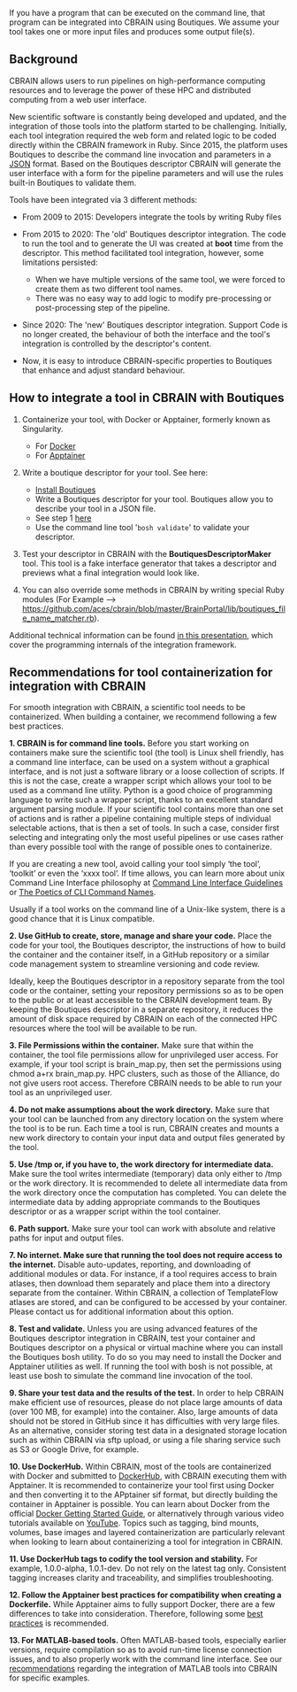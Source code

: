 If you have a program that can be executed on the command line, that program can be integrated into CBRAIN using Boutiques. We assume your tool takes one or more input files and produces some output file(s).

## Background

CBRAIN allows users to run pipelines on high-performance computing resources and to leverage the power of these HPC and distributed computing from a web user interface.

New scientific software is constantly being developed and updated, and the integration of those tools into the platform started to be challenging.
Initially, each tool integration required the web form and related logic to be coded directly within the CBRAIN framework in Ruby. 
Since 2015, the platform uses Boutiques to describe the command line invocation and parameters in a [JSON](https://github.com/topics/json) format. Based on the Boutiques descriptor CBRAIN will generate the user interface with a form for the pipeline parameters and will use the rules built-in Boutiques to validate them. 

Tools have been integrated via 3 different methods: 

* From 2009 to 2015: Developers integrate the tools by writing Ruby files

* From 2015 to 2020:  The 'old' Boutiques descriptor integration. The code to run the tool and to generate the UI was created at **boot** time from the descriptor. This method facilitated tool integration, however, some limitations persisted:
    * When we have multiple versions of the same tool, we were forced to create them as two different tool names.
    * There was no easy way to add logic to modify pre-processing or post-processing step of the pipeline. 

* Since 2020: The 'new' Boutiques descriptor integration. Support Code is no longer created, the behaviour of both the interface and the tool's integration is controlled by the descriptor's content.
* Now, it is easy to introduce CBRAIN-specific properties to Boutiques that enhance and adjust standard behaviour. 

## How to integrate a tool in CBRAIN with Boutiques

1. Containerize your tool, with Docker or Apptainer, formerly known as Singularity.
    - For [Docker]( https://docker-curriculum.com/#dockerfile)
    - For [Apptainer](https://apptainer.org/user-docs/master/definition_files.html#best-practices-for-build-recipes) 

2. Write a boutique descriptor for your tool. See here:
    - [Install Boutiques](https://github.com/boutiques/boutiques)
    - Write a Boutiques descriptor for your tool. Boutiques allow you to describe your tool in a JSON file.
    - See step 1 [here](https://nbviewer.org/github/boutiques/tutorial/blob/master/notebooks/boutiques-tutorial.ipynb)
    - Use the command line tool '`bosh validate`' to validate your descriptor.

3. Test your descriptor in CBRAIN with the **BoutiquesDescriptorMaker** tool. This tool is a fake interface generator that takes a descriptor and previews what a final integration would look like.

4. You can also override some methods in CBRAIN by writing special Ruby modules (For Example --> https://github.com/aces/cbrain/blob/master/BrainPortal/lib/boutiques_file_name_matcher.rb).

Additional technical information can be found [in this presentation](https://prioux.github.io/new-boutiques-presentation/#/title), which cover the programming internals of the integration framework.

## Recommendations for tool containerization for integration with CBRAIN

For smooth integration with CBRAIN, a scientific tool needs to be containerized. When building a container, we recommend following a few best practices.

**1.  CBRAIN is for command line tools.**
Before you start working on containers make sure the scientific tool (the tool) is Linux shell friendly, has a command line interface, can be used on a system without a graphical interface, and is not just a software library or a loose collection of scripts. If this is not the case, create a wrapper script which allows your tool to be used as a command line utility. Python is a good choice of programming language to write such a wrapper script, thanks to an excellent standard argument parsing module. If your scientific tool contains more than one set of actions and is rather a pipeline containing multiple steps of individual selectable actions, that is then a set of tools.  In such a case, consider first selecting and integrating only the most useful pipelines or use cases rather than every possible tool with the range of possible ones to containerize.


If you are creating a new tool, avoid calling your tool simply ‘the tool’, ‘toolkit’  or even the ‘xxxx tool’. If time allows, you can learn more about unix Command Line Interface philosophy at [Command Line Interface Guidelines](https://clig.dev/) or [The Poetics of CLI Command Names](https://smallstep.com/blog/the-poetics-of-cli-command-names/). 


Usually if a tool works on the command line of a Unix-like system, there is a good chance that it is Linux compatible.


**2. Use GitHub to create, store, manage and share your code.**
Place the code for your tool, the Boutiques descriptor, the instructions of how to build the container and the container itself, in a GitHub repository or a similar code management system to streamline versioning and code review.


Ideally, keep the Boutiques descriptor in a repository separate from the tool code or the container, setting your repository permissions so as to be open to the public or at least accessible to the CBRAIN development team.  By keeping the Boutiques descriptor in a separate repository, it reduces the amount of disk space required by CBRAIN on each of the connected HPC resources where the tool will be available to be run.


**3. File Permissions within the container.**
Make sure that within the container, the tool file permissions allow for unprivileged user access.  For example, if your tool script is brain_map.py, then set the permissions using chmod a+rx brain_map.py.  HPC clusters, such as those of the Alliance, do not give users root access.  Therefore CBRAIN needs to be able to run your tool as an unprivileged user. 






**4. Do not make assumptions about the work directory.**
Make sure that your tool can be launched from any directory location on the system where the tool is to be run. Each time a tool is run, CBRAIN creates and mounts a new work directory to contain your input data and output files generated by the tool.


**5. Use /tmp or, if you have to, the work directory for intermediate data.**
Make sure the tool writes intermediate (temporary) data only either to /tmp or the work directory. It is recommended to delete all intermediate data from the work directory once the computation has completed.  You can delete the intermediate data by adding appropriate commands to the Boutiques descriptor or as a wrapper script within the tool container.
 
**6. Path support.**
Make sure your tool can work with absolute and relative paths for input and output files. 


**7. No internet. Make sure that running the tool does not require access to the internet.**
Disable auto-updates, reporting, and downloading of additional modules or data. For instance, if a tool requires access to brain atlases, then download them separately and place them into a directory separate from the container.  Within CBRAIN, a collection of TemplateFlow atlases are stored, and can be configured to be accessed by your container.  Please contact us for additional information about this option.


**8. Test and validate.**
Unless you are using advanced features of the Boutiques descriptor integration in CBRAIN, test your container and Boutiques descriptor on a physical or virtual machine where you can install the Boutiques bosh utility. To do so you may need to install the Docker and Apptainer utilities as well.  If running the tool with bosh is not possible, at least use bosh to simulate the command line invocation of the tool. 


**9. Share your test data and the results of the test.**
In order to help CBRAIN make efficient use of resources, please do not place large amounts of data (over 100 MB, for example) into the container.  Also, large amounts of data should not be stored in GitHub since it has difficulties with very large files.  As an alternative, consider storing test data in a designated storage location such as within CBRAIN via sftp upload, or using a file sharing service such as S3 or Google Drive, for example.


**10. Use DockerHub.**
Within CBRAIN, most of the tools are containerized with Docker and submitted to [DockerHub](https://hub.docker.com/), with CBRAIN executing them with Apptainer.  It is recommended to containerize your tool first using Docker and then converting it to the APptainer sif format, but directly building the container in Apptainer is possible. You can learn about Docker from the official [Docker Getting Started Guide](https://docs.docker.com/get-started/), or alternatively through various video tutorials available on [YouTube](https://youtu.be/zJ6WbK9zFpI?si=7J5ISbtaGf4ZaTJW).  Topics such as tagging, bind mounts, volumes, base images and layered containerization are particularly relevant when looking to learn about containerizing a tool for integration in CBRAIN.


**11. Use DockerHub tags to codify the tool version and stability.**
For example, 1.0.0-alpha, 1.0.1-dev.  Do not rely on the latest tag only.  Consistent tagging increases clarity and traceability, and simplifies troubleshooting.


**12. Follow the Apptainer best practices for compatibility when creating a Dockerfile.**
While Apptainer aims to fully support Docker, there are a few differences to take into consideration.  Therefore, following some [best practices](https://apptainer.org/docs/user/main/docker_and_oci.html#best-practices-for-docker-apptainer-compatibility) is recommended.


**13. For MATLAB-based tools.**
Often MATLAB-based tools, especially earlier versions, require compilation so as to avoid run-time license connection issues, and to also properly work with the command line interface.  See our [recommendations](https://docs.google.com/document/d/1ziBeVfbnA_QuDyqus_ZfkYDKqKstJxNU_p69csfVexg/edit#heading=h.ltp1n4elo5zf) regarding the integration of MATLAB tools into CBRAIN for specific examples.
